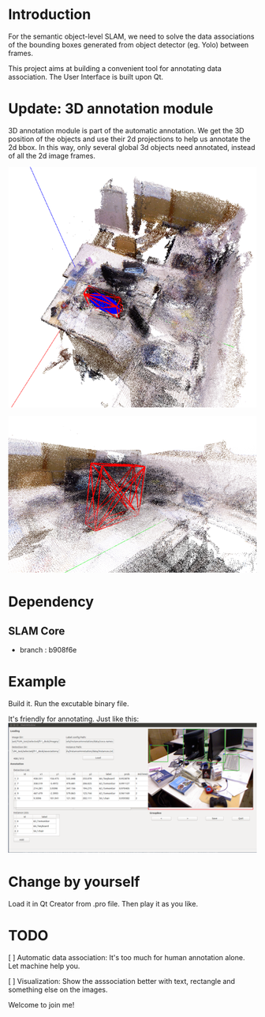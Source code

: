 # Introduction
For the semantic object-level SLAM, we need to solve the data associations of the bounding boxes generated from object detector (eg. Yolo) between frames.

This project aims at building a convenient tool for annotating data association. The User Interface is built upon Qt. 

# Update: 3D annotation module
3D annotation module is part of the automatic annotation. We get the 3D position of the objects and use their 2d projections to help us annotate the 2d bbox.
In this way, only several global 3d objects need annotated, instead of all the 2d image frames.

![img](./.md/3d-1.png)

![img](./.md/3d-2.png)

# Dependency
## SLAM Core
* branch : b908f6e

# Example
Build it.
Run the excutable binary file.

It's friendly for annotating. Just like this:
![img](./.md/p1.png)


# Change by yourself
Load it in Qt Creator from .pro file. Then play it as you like.

# TODO
[ ] Automatic data association: 
It's too much for human annotation alone. Let machine help you.

[ ] Visualization: Show the asssociation better with text, rectangle and something else on the images.

Welcome to join me!
